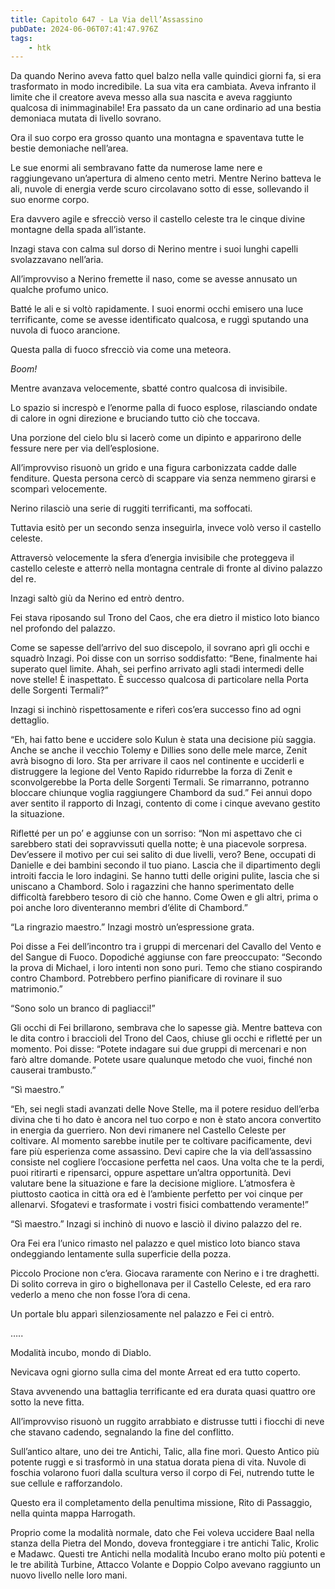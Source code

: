 ```yaml
---
title: Capitolo 647 - La Via dell’Assassino
pubDate: 2024-06-06T07:41:47.976Z
tags:
    - htk
---
```


Da quando Nerino aveva fatto quel balzo nella valle quindici giorni fa, si era trasformato in modo incredibile. La sua vita era cambiata. Aveva infranto il limite che il creatore aveva messo alla sua nascita e aveva raggiunto qualcosa di inimmaginabile! Era passato da un cane ordinario ad una bestia demoniaca mutata di livello sovrano.

Ora il suo corpo era grosso quanto una montagna e spaventava tutte le bestie demoniache nell’area.

Le sue enormi ali sembravano fatte da numerose lame nere e raggiungevano un’apertura di almeno cento metri. Mentre Nerino batteva le ali, nuvole di energia verde scuro circolavano sotto di esse, sollevando il suo enorme corpo.

Era davvero agile e sfrecciò verso il castello celeste tra le cinque divine montagne della spada all’istante.

Inzagi stava con calma sul dorso di Nerino mentre i suoi lunghi capelli svolazzavano nell’aria.

All’improvviso a Nerino fremette il naso, come se avesse annusato un qualche profumo unico.

Batté le ali e si voltò rapidamente. I suoi enormi occhi emisero una luce terrificante, come se avesse identificato qualcosa, e ruggì sputando una nuvola di fuoco arancione.

Questa palla di fuoco sfrecciò via come una meteora.

<em>Boom!</em>

Mentre avanzava velocemente, sbatté contro qualcosa di invisibile.

Lo spazio si increspò e l’enorme palla di fuoco esplose, rilasciando ondate di calore in ogni direzione e bruciando tutto ciò che toccava.

Una porzione del cielo blu si lacerò come un dipinto e apparirono delle fessure nere per via dell’esplosione.

All’improvviso risuonò un grido e una figura carbonizzata cadde dalle fenditure. Questa persona cercò di scappare via senza nemmeno girarsi e scomparì velocemente.

Nerino rilasciò una serie di ruggiti terrificanti, ma soffocati.

Tuttavia esitò per un secondo senza inseguirla, invece volò verso il castello celeste.

Attraversò velocemente la sfera d’energia invisibile che proteggeva il castello celeste e atterrò nella montagna centrale di fronte al divino palazzo del re.

Inzagi saltò giù da Nerino ed entrò dentro.

Fei stava riposando sul Trono del Caos, che era dietro il mistico loto bianco nel profondo del palazzo.

Come se sapesse dell’arrivo del suo discepolo, il sovrano aprì gli occhi e squadrò Inzagi. Poi disse con un sorriso soddisfatto: “Bene, finalmente hai superato quel limite. Ahah, sei perfino arrivato agli stadi intermedi delle nove stelle! È inaspettato. È successo qualcosa di particolare nella Porta delle Sorgenti Termali?”

Inzagi si inchinò rispettosamente e riferì cos’era successo fino ad ogni dettaglio.

“Eh, hai fatto bene e uccidere solo Kulun è stata una decisione più saggia. Anche se anche il vecchio Tolemy e Dillies sono delle mele marce, Zenit avrà bisogno di loro. Sta per arrivare il caos nel continente e ucciderli e distruggere la legione del Vento Rapido ridurrebbe la forza di Zenit e sconvolgerebbe la Porta delle Sorgenti Termali. Se rimarranno, potranno bloccare chiunque voglia raggiungere Chambord da sud.” Fei annuì dopo aver sentito il rapporto di Inzagi, contento di come i cinque avevano gestito la situazione.

Rifletté per un po’ e aggiunse con un sorriso: “Non mi aspettavo che ci sarebbero stati dei sopravvissuti quella notte; è una piacevole sorpresa. Dev’essere il motivo per cui sei salito di due livelli, vero? Bene, occupati di Danielle e dei bambini secondo il tuo piano. Lascia che il dipartimento degli introiti faccia le loro indagini. Se hanno tutti delle origini pulite, lascia che si uniscano a Chambord. Solo i ragazzini che hanno sperimentato delle difficoltà farebbero tesoro di ciò che hanno. Come Owen e gli altri, prima o poi anche loro diventeranno membri d’élite di Chambord.”

“La ringrazio maestro.” Inzagi mostrò un’espressione grata.

Poi disse a Fei dell’incontro tra i gruppi di mercenari del Cavallo del Vento e del Sangue di Fuoco. Dopodiché aggiunse con fare preoccupato: “Secondo la prova di Michael, i loro intenti non sono puri. Temo che stiano cospirando contro Chambord. Potrebbero perfino pianificare di rovinare il suo matrimonio.”

“Sono solo un branco di pagliacci!”

Gli occhi di Fei brillarono, sembrava che lo sapesse già. Mentre batteva con le dita contro i braccioli del Trono del Caos, chiuse gli occhi e rifletté per un momento. Poi disse: “Potete indagare sui due gruppi di mercenari e non farò altre domande. Potete usare qualunque metodo che vuoi, finché non causerai trambusto.”

“Sì maestro.”

“Eh, sei negli stadi avanzati delle Nove Stelle, ma il potere residuo dell’erba divina che ti ho dato è ancora nel tuo corpo e non è stato ancora convertito in energia da guerriero. Non devi rimanere nel Castello Celeste per coltivare. Al momento sarebbe inutile per te coltivare pacificamente, devi fare più esperienza come assassino. Devi capire che la via dell’assassino consiste nel cogliere l’occasione perfetta nel caos. Una volta che te la perdi, puoi ritirarti e ripensarci, oppure aspettare un’altra opportunità. Devi valutare bene la situazione e fare la decisione migliore. L’atmosfera è piuttosto caotica in città ora ed è l’ambiente perfetto per voi cinque per allenarvi. Sfogatevi e trasformate i vostri fisici combattendo veramente!”

“Sì maestro.” Inzagi si inchinò di nuovo e lasciò il divino palazzo del re.

Ora Fei era l’unico rimasto nel palazzo e quel mistico loto bianco stava ondeggiando lentamente sulla superficie della pozza.

Piccolo Procione non c’era. Giocava raramente con Nerino e i tre draghetti. Di solito correva in giro o bighellonava per il Castello Celeste, ed era raro vederlo a meno che non fosse l’ora di cena.

Un portale blu apparì silenziosamente nel palazzo e Fei ci entrò.

…..

Modalità incubo, mondo di Diablo.

Nevicava ogni giorno sulla cima del monte Arreat ed era tutto coperto.

Stava avvenendo una battaglia terrificante ed era durata quasi quattro ore sotto la neve fitta.

All’improvviso risuonò un ruggito arrabbiato e distrusse tutti i fiocchi di neve che stavano cadendo, segnalando la fine del conflitto.

Sull’antico altare, uno dei tre Antichi, Talic, alla fine morì. Questo Antico più potente ruggì e si trasformò in una statua dorata piena di vita. Nuvole di foschia volarono fuori dalla scultura verso il corpo di Fei, nutrendo tutte le sue cellule e rafforzandolo.

Questo era il completamento della penultima missione, Rito di Passaggio, nella quinta mappa Harrogath.

Proprio come la modalità normale, dato che Fei voleva uccidere Baal nella stanza della Pietra del Mondo, doveva fronteggiare i tre antichi Talic, Krolic e Madawc. Questi tre Antichi nella modalità Incubo erano molto più potenti e le tre abilità Turbine, Attacco Volante e Doppio Colpo avevano raggiunto un nuovo livello nelle loro mani.



